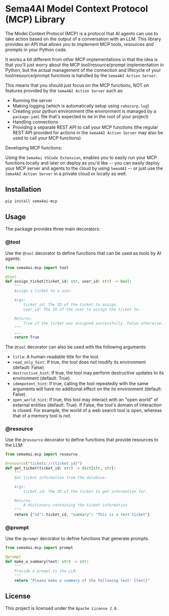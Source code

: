 # Sema4AI Model Context Protocol (MCP) Library

The Model Context Protocol (MCP) is a protocol that AI agents can use to take action based
on the output of a conversation with an LLM. This library provides an API that allows you
to implement MCP tools, resources and prompts in your Python code.

It works a bit different from other MCP implementations in that the idea is that you'll just worry
about the MCP tool/resource/prompt implementation in Python, but the actual management of the connection
and lifecycle of your tool/resource/prompt functions is handled by the `Sema4AI Action Server`.

This means that you should just focus on the MCP functions, NOT on features provided by the `Sema4AI Action Server` such as:

- Running the server
- Making logging (which is automatically setup using `robocorp.log`)
- Creating your python environment (the environment is managed by a `package.yaml` file that's expected to be in the root of your project)
- Handling connections
- Providing a separate REST API to call your MCP functions (the regular REST API provided for actions in the `Sema4AI Action Server` may also be used to call your MCP functions)

Developing MCP functions:

Using the `Sema4ai VSCode Extension`, enables you to easily run your MCP functions locally and later on deploy as you'd like
-- you can easily deploy your MCP server and agents to the cloud by using `Sema4AI` -- or just use the `Sema4AI Action Server` in a private cloud or locally as well.

## Installation

```bash
pip install sema4ai-mcp
```

## Usage

The package provides three main decorators:

### @tool

Use the `@tool` decorator to define functions that can be used as tools by AI agents:

```python
from sema4ai.mcp import tool

@tool
def assign_ticket(ticket_id: str, user_id: str) -> bool:
    """
    Assign a ticket to a user.

    Args:
        ticket_id: The ID of the ticket to assign.
        user_id: The ID of the user to assign the ticket to.

    Returns:
        True if the ticket was assigned successfully, False otherwise.
    """
    ...
    return True
```

The `@tool` decorator can also be used with the following arguments:

- `title`: A human-readable title for the tool.
- `read_only_hint`: If true, the tool does not modify its environment (default: False).
- `destructive_hint`: If true, the tool may perform destructive updates to its environment (default: True).
- `idempotent_hint`: If true, calling the tool repeatedly with the same arguments
  will have no additional effect on the its environment (default: False).
- `open_world_hint`: If true, this tool may interact with an "open world" of external
  entities (default: True).
  If False, the tool's domain of interaction is closed.
  For example, the world of a web search tool is open, whereas that
  of a memory tool is not.

### @resource

Use the `@resource` decorator to define functions that provide resources to the LLM:

```python
from sema4ai.mcp import resource

@resource("tickets://{ticket_id}")
def get_ticket(ticket_id: str) -> dict[str, str]:
    """
    Get ticket information from the database.

    Args:
        ticket_id: The ID of the ticket to get information for.

    Returns:
        A dictionary containing the ticket information.
    """
    return {"id": ticket_id, "summary": "This is a test ticket"}
```

### @prompt

Use the `@prompt` decorator to define functions that generate prompts.

```python
from sema4ai.mcp import prompt

@prompt
def make_a_summary(text: str) -> str:
    """
    Provide a prompt to the LLM.
    """
    return "Please make a summary of the following text: {text}"
```

## License

This project is licensed under the `Apache License 2.0`.
